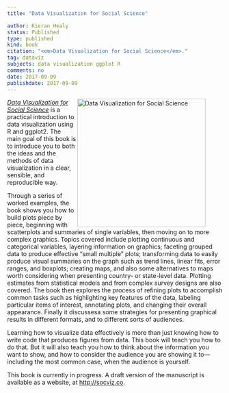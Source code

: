 ```yaml
---
title: "Data Visualization for Social Science"

author: Kieran Healy
status: Published
type: published
kind: book
citation: "<em>Data Visualization for Social Science</em>."
tag: dataviz
subjects: data visualization ggplot R
comments: no
date: 2017-09-09
publishdate: 2017-09-09
---
```

<p><figure><img class="lbg" src="http://kieranhealy.org/files/misc/dv-cover-sm2.png" align="right" width=300px alt="Data Visualization for Social Science"></figure><em><a href="http://www.socviz.co">Data Visualization for Social Science</a></em> is a practical introduction to data visualization using R and ggplot2. The main goal of this book is to introduce you to both the ideas and the methods of data visualization in a clear, sensible, and reproducible way. 

Through a series of worked examples, the book shows you how to build plots piece by piece, beginning with scatterplots and summaries of single variables, then moving on to more complex graphics. Topics covered include plotting continuous and categorical variables, layering information on graphics; faceting grouped data to produce effective “small multiple” plots; transforming data to easily produce visual summaries on the graph such as trend lines, linear fits, error ranges, and boxplots; creating maps, and also some alternatives to maps worth considering when presenting country- or state-level data. Plotting estimates from statistical models and from complex survey designs are also covered. The book then explores the process of refining plots to accomplish common tasks such as highlighting key features of the data, labeling particular items of interest, annotating plots, and changing their overall appearance. Finally it discussesa some strategies for presenting graphical results in different formats, and to different sorts of audiences.

Learning how to visualize data effectively is more than just knowing how to write code that produces figures from data. This book will teach you how to do that. But it will also teach you how to think about the information you want to show, and how to consider the audience you are showing it to—including the most common case, when the audience is yourself.

This book is currently in progress. A draft version of the manuscript is available as a website, at <http://socviz.co>.
